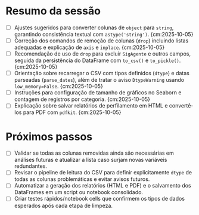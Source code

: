 # Resumo da sessão

 - [ ] Ajustes sugeridos para converter colunas de `object` para `string`, garantindo consistência textual com `astype('string')`. {cm:2025-10-05}
 - [ ] Correção dos comandos de remoção de colunas (`drop`) incluindo listas adequadas e explicação de `axis` e `inplace`. {cm:2025-10-05}
 - [ ] Recomendação de uso de `drop` para excluir `SigAgente` e outros campos, seguida da persistência do DataFrame com `to_csv()` e `to_pickle()`. {cm:2025-10-05}
 - [ ] Orientação sobre recarregar o CSV com tipos definidos (`dtype`) e datas parseadas (`parse_dates`), além de tratar o aviso `DtypeWarning` usando `low_memory=False`. {cm:2025-10-05}
 - [ ] Instruções para configuração de tamanho de gráficos no Seaborn e contagem de registros por categoria. {cm:2025-10-05}
 - [ ] Explicação sobre salvar relatórios de perfilamento em HTML e convertê-los para PDF com `pdfkit`. {cm:2025-10-05}

# Próximos passos

 - [ ] Validar se todas as colunas removidas ainda são necessárias em análises futuras e atualizar a lista caso surjam novas variáveis redundantes.
 - [ ] Revisar o pipeline de leitura do CSV para definir explicitamente `dtype` de todas as colunas problemáticas e evitar avisos futuros.
 - [ ] Automatizar a geração dos relatórios (HTML e PDF) e o salvamento dos DataFrames em um script ou notebook consolidado.
 - [ ] Criar testes rápidos/notebook cells que confirmem os tipos de dados esperados após cada etapa de limpeza.
